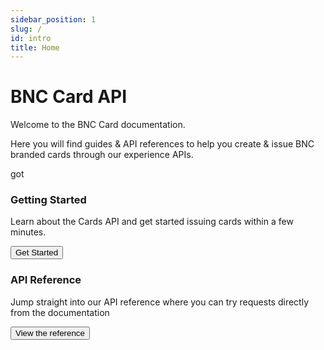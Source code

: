 ```yaml
---
sidebar_position: 1
slug: /
id: intro
title: Home
---
```


# BNC Card API
<p class="hero-p">Welcome to the BNC Card documentation.</p>
Here you will find guides & API references to help you create & issue BNC branded cards through our experience APIs.

got <div class="container">
  <div class="card-demo row">
    <div class="card col">
      <div class="card__header">
        <h3>Getting Started</h3>
      </div>
      <div class="card__body">
        <p>
          Learn about the Cards API and get started issuing cards within a few minutes.
        </p>
      </div>
      <div class="card__footer">
        <button class="button button--secondary button--block">Get Started</button>
      </div>
    </div>
    <div class="card col">
      <div class="card__header">
        <h3>API Reference</h3>
      </div>
      <div class="card__body">
        <p>
          Jump straight into our API reference where you can try requests directly from the documentation
        </p>
      </div>
      <div class="card__footer">
        <button class="button button--secondary button--block">View the reference</button>
      </div>
    </div>
  </div>
</div>